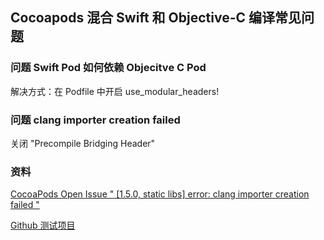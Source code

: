 ## Cocoapods 混合 Swift 和 Objective-C 编译常见问题


### 问题 Swift Pod 如何依赖 Objecitve C Pod
解决方式：在 Podfile 中开启 use_modular_headers!


### 问题 clang importer creation failed
关闭 "Precompile Bridging Header" 


### 资料
[CocoaPods Open Issue " [1.5.0, static libs] error: clang importer creation failed "](https://github.com/CocoaPods/CocoaPods/issues/7584)

[Github 测试项目](https://github.com/tonycn/TestMixBuild/tree/master/TestMixBuild)
